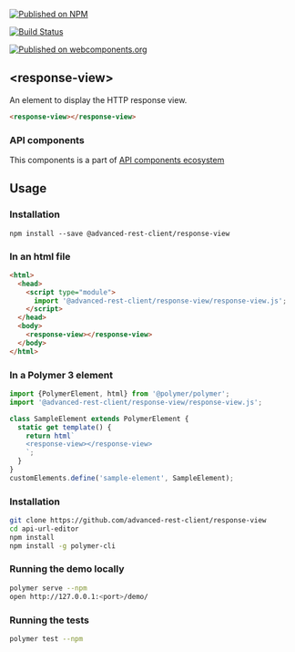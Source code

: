 [![Published on NPM](https://img.shields.io/npm/v/@advanced-rest-client/response-view.svg)](https://www.npmjs.com/package/@advanced-rest-client/response-view)

[![Build Status](https://travis-ci.org/advanced-rest-client/response-view.svg?branch=stage)](https://travis-ci.org/advanced-rest-client/response-view)

[![Published on webcomponents.org](https://img.shields.io/badge/webcomponents.org-published-blue.svg)](https://www.webcomponents.org/element/advanced-rest-client/response-view)

## &lt;response-view&gt;

An element to display the HTTP response view.


```html
<response-view></response-view>
```

### API components

This components is a part of [API components ecosystem](https://elements.advancedrestclient.com/)

## Usage

### Installation
```
npm install --save @advanced-rest-client/response-view
```

### In an html file

```html
<html>
  <head>
    <script type="module">
      import '@advanced-rest-client/response-view/response-view.js';
    </script>
  </head>
  <body>
    <response-view></response-view>
  </body>
</html>
```

### In a Polymer 3 element

```js
import {PolymerElement, html} from '@polymer/polymer';
import '@advanced-rest-client/response-view/response-view.js';

class SampleElement extends PolymerElement {
  static get template() {
    return html`
    <response-view></response-view>
    `;
  }
}
customElements.define('sample-element', SampleElement);
```

### Installation

```sh
git clone https://github.com/advanced-rest-client/response-view
cd api-url-editor
npm install
npm install -g polymer-cli
```

### Running the demo locally

```sh
polymer serve --npm
open http://127.0.0.1:<port>/demo/
```

### Running the tests
```sh
polymer test --npm
```
